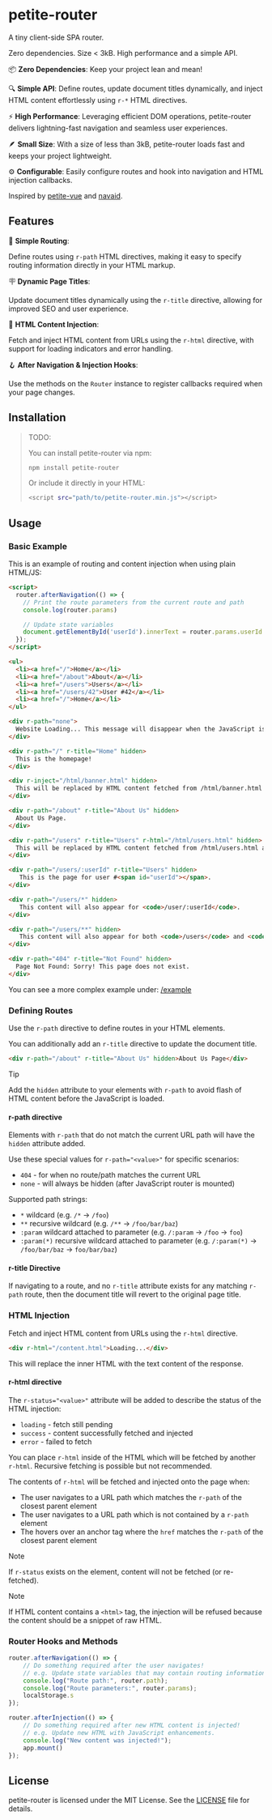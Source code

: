 # petite-router

A tiny client-side SPA router.

Zero dependencies. Size < 3kB. High performance and a simple API.

📦 **Zero Dependencies**: Keep your project lean and mean!

🔍 **Simple API**: Define routes, update document titles dynamically, and inject HTML content effortlessly using `r-*` HTML directives.

⚡ **High Performance**: Leveraging efficient DOM operations, petite-router delivers lightning-fast navigation and seamless user experiences.

🪶 **Small Size**: With a size of less than 3kB, petite-router loads fast and keeps your project lightweight.

⚙️ **Configurable**: Easily configure routes and hook into navigation and HTML injection callbacks.

Inspired by [petite-vue](https://github.com/vuejs/petite-vue) and [navaid](https://github.com/lukeed/navaid).

## Features

🚏 **Simple Routing**:

Define routes using `r-path` HTML directives, making it easy to specify routing information directly in your HTML markup.

🪧 **Dynamic Page Titles**:

Update document titles dynamically using the `r-title` directive, allowing for improved SEO and user experience.

💉 **HTML Content Injection**:

Fetch and inject HTML content from URLs using the `r-html` directive, with support for loading indicators and error handling.

🪝 **After Navigation & Injection Hooks**:

Use the methods on the `Router` instance to register callbacks required when your page changes.

## Installation

> TODO:
>
> You can install petite-router via npm:
>
> ```bash
> npm install petite-router
> ```
>
> Or include it directly in your HTML:
>
> ```bash
> <script src="path/to/petite-router.min.js"></script>
> ```

## Usage

### Basic Example

This is an example of routing and content injection when using plain HTML/JS:

```html
<script>
  router.afterNavigation(() => {
    // Print the route parameters from the current route and path
    console.log(router.params)

    // Update state variables
    document.getElementById('userId').innerText = router.params.userId
  });
</script>

<ul>
  <li><a href="/">Home</a></li>
  <li><a href="/about">About</a></li>
  <li><a href="/users">Users</a></li>
  <li><a href="/users/42">User #42</a></li>
  <li><a href="/">Home</a></li>
</ul>

<div r-path="none">
  Website Loading... This message will disappear when the JavaScript is loaded.
</div>

<div r-path="/" r-title="Home" hidden>
  This is the homepage!
</div>

<div r-inject="/html/banner.html" hidden>
  This will be replaced by HTML content fetched from /html/banner.html
</div>

<div r-path="/about" r-title="About Us" hidden>
  About Us Page.
</div>

<div r-path="/users" r-title="Users" r-html="/html/users.html" hidden>
  This will be replaced by HTML content fetched from /html/users.html after an anchor tag is hovered which matches <code>/users</code>.
</div>

<div r-path="/users/:userId" r-title="Users" hidden>
   This is the page for user #<span id="userId"></span>.
</div>

<div r-path="/users/*" hidden>
   This content will also appear for <code>/user/:userId</code>.
</div>

<div r-path="/users/**" hidden>
   This content will also appear for both <code>/users</code> and <code>/user/:userId</code>.
</div>

<div r-path="404" r-title="Not Found" hidden>
  Page Not Found: Sorry! This page does not exist.
</div>
```

You can see a more complex example under: [/example](example)

### Defining Routes

Use the `r-path` directive to define routes in your HTML elements.

You can additionally add an `r-title` directive to update the document title.

```html
<div r-path="/about" r-title="About Us" hidden>About Us Page</div>
```

> [!TIP]
> Add the `hidden` attribute to your elements with `r-path` to avoid flash of HTML content before
> the JavaScript is loaded.

#### r-path directive

Elements with `r-path` that do not match the current URL path will have the `hidden` attribute added.

Use these special values for `r-path="<value>"` for specific scenarios:
- `404` - for when no route/path matches the current URL
- `none` - will always be hidden (after JavaScript router is mounted)

Supported path strings:
- `*` wildcard  (e.g. `/*` -> `/foo`)
- `**` recursive wildcard (e.g. `/**` -> `/foo/bar/baz`)
- `:param` wildcard attached to parameter (e.g. `/:param` -> `/foo` -> `foo`)
- `:param(*)` recursive wildcard attached to parameter (e.g. `/:param(*)` -> `/foo/bar/baz` -> `foo/bar/baz`)

#### r-title Directive

If navigating to a route, and no `r-title` attribute exists for any matching `r-path` route,
then the document title will revert to the original page title.

### HTML Injection

Fetch and inject HTML content from URLs using the `r-html` directive.

```html
<div r-html="/content.html">Loading...</div>
```

This will replace the inner HTML with the text content of the response.

#### r-html directive

The `r-status="<value>"` attribute will be added to describe the status of the HTML injection:
- `loading` - fetch still pending
- `success` - content successfully fetched and injected
- `error` - failed to fetch

You can place `r-html` inside of the HTML which will be fetched by another `r-html`.
Recursive fetching is possible but not recommended.

The contents of `r-html` will be fetched and injected onto the page when:
- The user navigates to a URL path which matches the `r-path` of the closest parent element
- The user navigates to a URL path which is not contained by a `r-path` element
- The hovers over an anchor tag where the `href` matches the `r-path` of the closest parent element

> [!NOTE]
> If `r-status` exists on the element, content will not be fetched (or re-fetched).

> [!NOTE]
> If HTML content contains a `<html>` tag, the injection will be refused because the content should
> be a snippet of raw HTML.

### Router Hooks and Methods

```js
router.afterNavigation(() => {
    // Do something required after the user navigates!
    // e.g. Update state variables that may contain routing information.
    console.log("Route path:", router.path);
    console.log("Route parameters:", router.params);
    localStorage.s
});

router.afterInjection(() => {
    // Do something required after new HTML content is injected!
    // e.g. Update new HTML with JavaScript enhancements.
    console.log("New content was injected!");
    app.mount()
});
```

## License

petite-router is licensed under the MIT License. See the [LICENSE](LICENSE) file for details.
